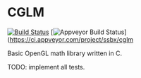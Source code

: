 CGLM
====
[![Build Status](https://travis-ci.org/ssbx/cglm.svg?branch=master)](https://travis-ci.org/ssbx/cglm)
[![Appveyor Build Status](https://ci.appveyor.com/api/projects/status/github/ssbx/cglm?branch=master&svg=true)](https://ci.appveyor.com/project/ssbx/cglm

Basic OpenGL math library written in C.

TODO: implement all tests.

